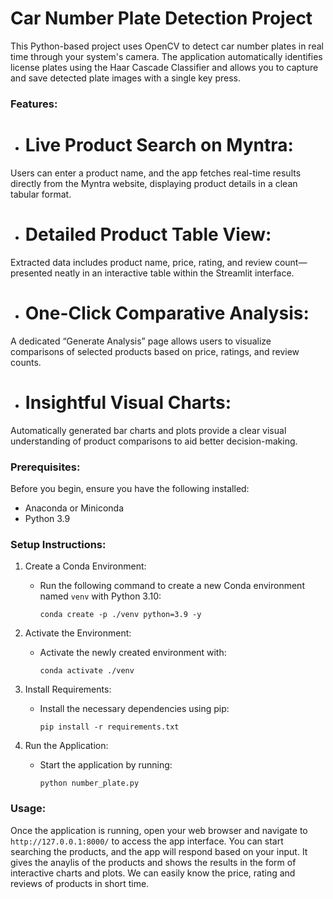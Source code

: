 # Car Number Plate Detection Project

This Python-based project uses OpenCV to detect car number plates in real time through your system's camera. The application automatically identifies license plates using the Haar Cascade Classifier and allows you to capture and save detected plate images with a single key press.

### **Features:**

- # Live Product Search on Myntra: 
Users can enter a product name, and the app fetches real-time results directly from the Myntra website, displaying product details in a clean tabular format.
- # Detailed Product Table View:
 Extracted data includes product name, price, rating, and review count—presented neatly in an interactive table within the Streamlit interface.
- # One-Click Comparative Analysis:
A dedicated “Generate Analysis” page allows users to visualize comparisons of selected products based on price, ratings, and review counts.
- # Insightful Visual Charts:
Automatically generated bar charts and plots provide a clear visual understanding of product comparisons to aid better decision-making.

### **Prerequisites:**

Before you begin, ensure you have the following installed:

- Anaconda or Miniconda
- Python 3.9

### **Setup Instructions:**

1. Create a Conda Environment:
   - Run the following command to create a new Conda environment named `venv` with Python 3.10:
     ```
     conda create -p ./venv python=3.9 -y

     ```

2. Activate the Environment:
   - Activate the newly created environment with:
     ```
     conda activate ./venv
     ```

3. Install Requirements:
   - Install the necessary dependencies using pip:
     ```
     pip install -r requirements.txt
     ```

4. Run the Application:
   - Start the application by running:
     ```
     python number_plate.py
     ```

### **Usage:**

Once the application is running, open your web browser and navigate to `http://127.0.0.1:8000/` to access the app interface. You can start searching the products, and the app will respond based on your input. It gives the anaylis of the products and shows the results in the form of interactive charts and plots. We can easily know the price, rating and reviews of products in short time. 